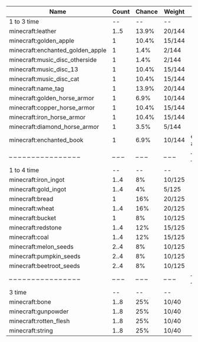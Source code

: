 | Name                             | Count | Chance | Weight | Comment                       |
| -------------------------------- | ----- | ------ | ------ | ----------------------------- |
| 1 to 3 time                      |    -- |     -- |     -- |                               |
| minecraft:leather                |  1..5 |  13.9% | 20/144 |                               |
| minecraft:golden_apple           |     1 |  10.4% | 15/144 |                               |
| minecraft:enchanted_golden_apple |     1 |   1.4% |  2/144 |                               |
| minecraft:music_disc_otherside   |     1 |   1.4% |  2/144 |                               |
| minecraft:music_disc_13          |     1 |  10.4% | 15/144 |                               |
| minecraft:music_disc_cat         |     1 |  10.4% | 15/144 |                               |
| minecraft:name_tag               |     1 |  13.9% | 20/144 |                               |
| minecraft:golden_horse_armor     |     1 |   6.9% | 10/144 |                               |
| minecraft:copper_horse_armor     |     1 |  10.4% | 15/144 |                               |
| minecraft:iron_horse_armor       |     1 |  10.4% | 15/144 |                               |
| minecraft:diamond_horse_armor    |     1 |   3.5% |  5/144 |                               |
| minecraft:enchanted_book         |     1 |   6.9% | 10/144 | enchantments: #on_random_loot |
| – – – – – – – – – – – – – – – –  | – – – | – – –  | – – –  | – – – – – – – – – – – – – – – |
| 1 to 4 time                      |    -- |     -- |     -- |                               |
| minecraft:iron_ingot             |  1..4 |     8% | 10/125 |                               |
| minecraft:gold_ingot             |  1..4 |     4% |  5/125 |                               |
| minecraft:bread                  |     1 |    16% | 20/125 |                               |
| minecraft:wheat                  |  1..4 |    16% | 20/125 |                               |
| minecraft:bucket                 |     1 |     8% | 10/125 |                               |
| minecraft:redstone               |  1..4 |    12% | 15/125 |                               |
| minecraft:coal                   |  1..4 |    12% | 15/125 |                               |
| minecraft:melon_seeds            |  2..4 |     8% | 10/125 |                               |
| minecraft:pumpkin_seeds          |  2..4 |     8% | 10/125 |                               |
| minecraft:beetroot_seeds         |  2..4 |     8% | 10/125 |                               |
| – – – – – – – – – – – – – – – –  | – – – | – – –  | – – –  | – – – – – – – – – – – – – – – |
| 3 time                           |    -- |     -- |     -- |                               |
| minecraft:bone                   |  1..8 |    25% |  10/40 |                               |
| minecraft:gunpowder              |  1..8 |    25% |  10/40 |                               |
| minecraft:rotten_flesh           |  1..8 |    25% |  10/40 |                               |
| minecraft:string                 |  1..8 |    25% |  10/40 |                               |
